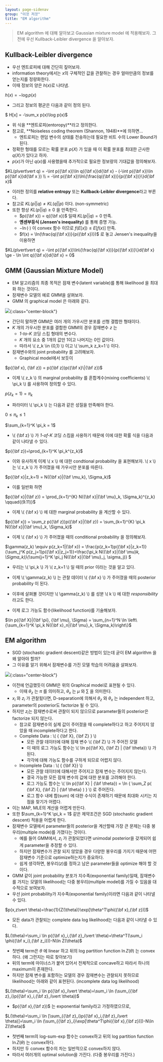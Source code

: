 ```yaml
---
layout: page-sidenav
group: "이것 저것"
title: "EM algorithm"
---
```


> EM algorithm 에 대해 알아보고 Gaussian mixture model 에 적용해보자.
> 그전에 우선 Kullback-Leibler divergence 을 알아보자.

Kullback-Leibler divergence
---------------------------

- 우선 엔트로피에 대해 간단히 짚어보자.
- information theory에서는 $x$의 구체적인 값을 관찰하는 경우 얼마만큼의 정보를 얻는지를 정량화한다.
- 이때 정보의 양은 $h(x)$로 나타냄.

$h(x) = -\log p(x)$

- 그리고 정보의 평균은 다음과 같이 정의 된다.

$ H[x] = -\sum_x p(x)\log p(x)$

- 위 식을 **엔트로피(entoropy)**라고 정의한다.
- 참고로, **Noiseless coding theorem (Shannon, 1948)**에 의하면...
	- 엔트로피는 랜덤 변수의 상태를 전송하는데 필요한 비트 수의 Lower Bound가 된다.
- 정확한 형태를 모르는 확률 분포 $p(X)$ 가 있을 때 이 확률 분포를 최대한 근사한 $q(X)$가 있다고 하자.
- $p(x)$가 아닌 $q(x)$를 사용했을때 추가적으로 필요한 정보량의 기대값을 정의해보자.

$KL(p\vert\vert q) = -\int p({\bf x})\ln q({\bf x})d{\bf x} - (-\int p({\bf x})\ln p({\bf x})d{\bf x }) \\ 
=  -\int p({\bf x})\ln\{\frac{q({\bf x})}{p({\bf x})}\}d{\bf x}$

- 이러한 정의를 **relative entropy** 또는 **Kullback-Leibler divergence**라고 부른다.
- 참고로 $KL(p\vert\vert q) \ne KL(q\vert\vert p)$ 이다. (non-symmetric)
- 또한 항상 $KL(p\vert\vert q) \ge 0$ 을 만족한다.
	- $p({\bf x}) = q({\bf x})$ 일때 $KL(p\vert\vert q) = 0$ 만족.
	- **옌센부등식 (Jensen's inequality)** 를 통해 증명 가능.
	- $-\ln(\cdot)$ 이 convex 함수 이므로 $f(E[x]) \le E[f(x)]$ 만족.
	- $f(x) = \ln(\frac{q({\bf x})}{p({\bf x})})$ 로 놓고 Jensen's inequality을 이용하면

$KL(p\vert\vert q) = -\int p({\bf x})\ln\{\frac{q({\bf x})}{p({\bf x})}\}d{\bf x} \ge - \ln \int q({\bf x})d{\bf x} = 0$

GMM (Gaussian Mixture Model)
----------------------------

- EM 알고리즘의 최종 목적은 잠재 변수(latent variable)를 통해 likelihood 을 최대화 하는 것이다.
- 잠재변수 모델의 예로 GMM을 살펴보자.
- GMM 의 graphical model 은 아래와 같다.

![]({{site.baseurl}}/images/ml_study/junk/em1.png){:class="center-block"}

- 간단히 말하면 GMM은 여러 개의 가우시안 분포를 선형 결합한 형태이다.
- $K$ 개의 가우시한 분포를 결합한 GMM의 경우 잠재변수 $z$ 는
	- *1-to-K* 코딩 스킴 형태의 변수다.
	- $K$ 개의 요소 중 1개의 값만 1이고 나머지는 0인 값이다.
	- 따라서 \\( z\_k \in \{0,1\} \\) 이고 \\( \sum\_k z\_k=1 \\) 이다.
- 잠재변수와의 joint probability 를 고려해보자.
    - Graphical model에서 보듯이 

$p({\bf x}, {\bf z}) = p({\bf z})p({\bf x}\|{\bf z})$

- 이제 \\( z\_k \\) 의 marginal probability 를 혼합계수(mixing coefficients) \\( \pi\_k \\) 를 사용하여 정의할 수 있다.

$p(z_k=1) = \pi_k$


- 파라미터 \\( \pi_k \\) 는 다음과 같은 성질을 만족해야 한다.

$0 \le \pi_k \le 1$

$\sum_{k=1}^K \pi_k = 1$

- \\( {\bf z} \\) 가 *1-of-K* 코딩 스킴을 사용하기 때문에 이에 대한 확률 식을 다음과 같이 나타낼 수 있다.

$p({\bf z})=\prod_{k=1}^K \pi_k^{z_k}$

- 이와 유사하게 이제 \\( x \\) 에 대한 condtional probability 을 표현해보자. \\( x \\) 는 \\( z_k \\) 가 주어졌을 때 가우시안 분포를 따른다.

$p({\bf x}|z_k=1) = N({\bf x}|{\bf \mu_k}, \Sigma_k)$

- 이를 일반화 하면

$p({\bf x}|{\bf z}) = \prod_{k=1}^{K} N({\bf x}|{\bf \mu}_k, \Sigma_k)^{z_k} \qquad{(9.11)}$

- 이제 \\( {\bf x} \\) 에 대한 marginal probability 을 계산할 수 있다.

$p({\bf x}) = \sum_z p({\bf z})p({\bf x}|{\bf z}) = \sum_{k=1}^{K} \pi_k N({\bf x}|{\bf \mu}_k, \Sigma_k)$

- 이제 \\( {\bf x} \\) 가 주어졌을 때의 conditional probability 을 정의해보자.

$\gamma(z_k) \equiv p(z_k=1|{\bf x}) = \frac{p(z_k=1)p({\bf x}|z_k=1)}{\sum_j^K p(z_j=1)p({\bf x}|z_j=1)}=\frac{\pi_k N({\bf x}|{\bf \mu}_k, \Sigma_k)}{\sum_{j=1}^K \pi_j N({\bf x}|{\bf \mu}_j, \sigma_j)} $

- 우리는 \\( \pi\_k \\) 가 \\( z\_k=1 \\) 일 때의 prior 이라는 것을 알고 있다.
- 이제 \\( \gamma(z\_k) \\) 는 관찰 데이터 \\( {\bf x} \\) 가 주어졌을 때의 posterior probability 이 된다.
- 이후에 살펴볼 것이지만 \\( \gamma(z\_k) \\) 를 성분 \\( k \\) 에 대한 *responsibility* 라고도 한다.

- 이제 로그 가능도 함수(likelihood function)를 기술해보자.

$\ln p({\bf X}|{\bf \pi}, {\bf \mu}, \Sigma) = \sum_{n=1}^N \ln \left\{\sum_{k=1}^K \pi_k N({\bf x}_n|{\bf \mu}_k, \Sigma_k)\right\}$


EM algorithm
------------

- SGD (stochastic gradient descent)같은 방법이 있는데 굳이 EM algorithm 을 왜 알아야 할까?
- 그 이유를 알기 위해서 잠재변수를 가진 모델 학습의 어려움을 살펴보자.

![]({{site.baseurl}}/images/ml_study/junk/em2.png){:class="center-block"}

- 이전에 언급했듯이 GMM은 위의 Graphical model로 표현될 수 있다.
	- 이때 $\theta_z$ 는 $\pi$ 를 의미하고, $\theta_x$ 는 $\mu$ 와 $\sum$ 을 의미한다.
- $x_i$ 와 $z_i$ 가 관찰됬다면, D-separation에 의해서 $\theta_z$ 와 $\theta_x$ 는 independent 하고, parameter의 posterior도 factorize 될 수 있다.
- 하지만 $z_i$는 잠재변수로써 관찰이 되지 않으므로 parameter들의 posterior은 factorize 되지 않는다.
	- 참고로 잠재변수의 실제 값이 주어졌을 때 complete하다고 하고 주어지지 않았을 때 incomplete하다고 한다.
    - Complete Data : \\( \{ {\bf X}, {\bf Z} \} \\)
        - 모든 관찰 데이터에 대해 잠재 변수 \\( {\bf Z} \\) 가 주어진 모델
        - 이 때의 로그 가능도 함수는 \\( \ln p({\bf X}, {\bf Z} \| {\bf \theta}) \\) 가 된다.
        - 각각에 대해 가능도 함수를 구하게 되므로 어렵지 않다.
    - Incomplete Data : \\( \{ {\bf X}\} \\) 
        - 모든 관찰 데이터에 대해서만 주어지고 잠재 변수는 주어지지 않는다.
        - 결국 가능한 모든 잠재 변수의 값에 대한 분포를 고려해야 한다.
        - 로그 가능도 함수는 \\( \ln p({\bf X} \| {\bf \theta}) =  \ln \{ \sum\_Z p( {\bf X}, {\bf Z} \| {\bf \theta} ) \} \\) 로 주어진다.
        - 로그 함수 내에 합(sum) 에 대한 수식이 존재하기 때문에 최대화 시키는 지점을 찾기가 어렵다.
- 이는 MAP, MLE의 계산을 어렵게 만든다.
- 또한 $\sum_{k=1}^K \pi_k = 1$ 같은 제약조건은 SGD (stochastic gradient descent) 적용을 어렵게 한다.
- 잠재변수 모델에서 parameter들의 posterior을 계산할때 가장 큰 문제는 다중 봉우리(multiple mode)를 가졌다는 것이다.
	- 예를 들어 GMM에서, $z_i$ 가 관찰되었다면 unimodal posterior을 갖게되어 쉽게 parameter을 추정할 수 있다.
	- 하지만 잠재변수가 관찰 되지 않았을 경우 다양한 봉우리를 가지기 때문에 어떤 잠재변수 기준으로 optimize하는지가 중요하다.
	- 쉽게 생각하면, 봉우리($z$)를 정하고 남은 parameter들을 optimize 해야 할 것이다.
- GMM 같이 joint probability 분포가 지수족(exponential family)일때, 잠재변수를 가지는 모델의 likelihood는 다중 봉우리(multiple model)를 가질 수 있음을 대수적으로 보여보자.
- 우선 joint probability가 지수족(exponential family)이라면 다음과 같이 나타낼 수 있다.

$p(x,z\vert \theta)=\frac{1}{Z(\theta)}\exp[\theta^T\phi({\bf x},{\bf z})]$

- 모든 data가 관찰되는 complete data log likelihood는 다음과 같이 나타낼 수 있다.

$L(\theta)=\sum_i \ln p({\bf x}_i,{\bf z}_i\vert \theta)=\theta^T(\sum_i \phi({\bf x_i},{\bf z_i}))-N\ln Z(\theta)$

- 첫번째 term은 $\theta$ 에 linear 하고 뒤의 log partition function $\ln Z(\theta)$ 는 convex하다. (왜 그런지는 따로 찾아보기)
- 뒤의 term에 마이너스가 붙어 있어서 전체적으로 concave하고 따라서 하나의 maximum이 존재한다.
- 하지만 잠재 변수를 포함하는 모델의 경우 잠재변수는 관찰되지 못하므로 likelihood는 아래와 같이 표현된다. (incomplete data log likelihood)

$L(\theta)=\sum_i \ln p({\bf x}_i\vert \theta)=\sum_i \ln (\sum_{{\bf z}_i}p({\bf x}_i,{\bf z}_i\vert \theta))$

- $p({\bf x},{\bf z})$ 는 exponential family라고 가정하였으므로,

$L(\theta)=\sum_i \ln [\sum_{{\bf z}_i}p({\bf x}_i,{\bf z}_i\vert \theta)]=\sum_i \ln (\sum_{{\bf z}_i}\exp[\theta^T\phi({\bf x},{\bf z})])-N\ln Z(\theta)$

- 첫번째 term의 log-sum-exp 함수는 convex하고 뒤의 log partition function $\ln Z(\theta)$ 는 convex하다.
- 하지만 두 convex 함수의 차는 일반적으로 convex하지 않다.
- 따라서 여러개의 optimal solution을 가진다. (다중 봉우리를 가진다.)



